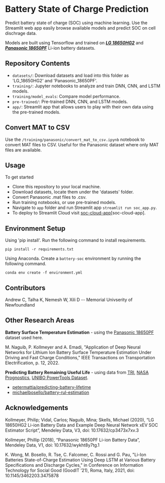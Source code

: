 # Battery State of Charge Prediction

Predict battery state of charge (SOC) using machine learning. Use the Streamlit web app easily browse available models and predict SOC on cell dischrage data.

Models are built using Tensorflow and trained on ***[LG 18650HG2](https://data.mendeley.com/datasets/cp3473x7xv/3)*** and ***[Panasonic 18650PF](https://data.mendeley.com/datasets/wykht8y7tg/1)*** Li-ion battery datasets.

## Repository Contents
- `datasets/`: Download datasets and load into this folder as 'LG_18650HG2' and 'Panasonic_18650PF'. 
- `training/`: Jupyter notebooks to analyze and train DNN, CNN, and LSTM models.
- `training/model_evals`: Compare model performance.
- `pre-trained/`: Pre-trained DNN, CNN, and LSTM models.
- `app/`: Streamlit app that allows users to play with their own data using the pre-trained models.

## Convert MAT to CSV
Use the `/training/panasonic/convert_mat_to_csv.ipynb` notebook to convert MAT files to CSV. Useful for the Panasonic dataset where only MAT files are available.

## Usage
To get started
- Clone this repository to your local machine.
- Download datasets, locate them under the 'datasets' folder.
- Convert Panasonic .mat files to .csv.
- Run training notebooks, or use pre-trained models.
- Navigate to `app` folder and run Streamlit app `streamlit run soc_app.py`.
- To deploy to Streamlit Cloud visit [soc-cloud-app](https://github.com/sautee/soc-cloud-app)[soc-cloud-app].

## Environment Setup
Using 'pip install'. Run the following command to install requirements.
```
pip install -r requirements.txt
```

Using Anaconda. Create a `battery-soc` environment by running the following command.
```
conda env create -f environment.yml
```

## Contributors
Andrew C, Talha K, Nemesh W, Xili D -- Memorial Univserity of Newfoundland

## Other Research Areas
**Battery Surface Temperature Estimation** - using the [Panasonic 18650PF](https://data.mendeley.com/datasets/wykht8y7tg/1) dataset used here.

M. Naguib, P. Kollmeyer and A. Emadi, "Application of Deep Neural Networks for Lithium Ion 
Battery Surface Temperature Estimation Under Driving and Fast Charge Conditions," IEEE 
Transactions on Transportation Electrification, p. 12, 2022. 

**Predicting Battery Remaining Useful Life** - using data from [TRI](https://data.matr.io/1/projects/5c48dd2bc625d700019f3204), [NASA Prognostics](https://www.nasa.gov/content/prognostics-center-of-excellence-data-set-repository), [UNIBO PowerTools Dataset](https://data.mendeley.com/datasets/n6xg5fzsbv/1).
- [petermattia/predicting-battery-lifetime](https://github.com/petermattia/predicting-battery-lifetime)
- [michaelbosello/battery-rul-estimation](https://github.com/MichaelBosello/battery-rul-estimation)

## Acknowledgements
Kollmeyer, Philip; Vidal, Carlos; Naguib, Mina; Skells, Michael  (2020), “LG 18650HG2 Li-ion Battery Data and Example Deep Neural Network xEV SOC Estimator Script”, Mendeley Data, V3, doi: 10.17632/cp3473x7xv.3

Kollmeyer, Phillip (2018), “Panasonic 18650PF Li-ion Battery Data”, Mendeley Data, V1, doi: 10.17632/wykht8y7tg.1

K. Wong, M. Bosello, R. Tse, C. Falcomer, C. Rossi and G. Pau, "Li-Ion Batteries State-of-Charge 
Estimation Using Deep LSTM at Various Battery Specifications and Discharge Cycles," in 
Conference on Information Technology for Social Good (GoodIT ’21), Roma, Italy, 2021, doi: 10.1145/3462203.3475878

